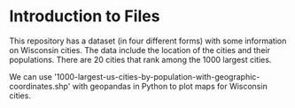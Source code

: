 # Introduction to Files

This repository has a dataset (in four different forms) with some information on Wisconsin cities. The data include the location of the cities and their populations. There are 20 cities that rank among the 1000 largest cities.

We can use '1000-largest-us-cities-by-population-with-geographic-coordinates.shp' with geopandas in Python to plot maps for Wisconsin cities.

